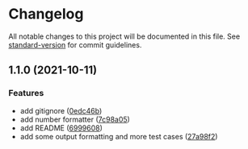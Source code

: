 # Changelog

All notable changes to this project will be documented in this file. See [standard-version](https://github.com/conventional-changelog/standard-version) for commit guidelines.

## 1.1.0 (2021-10-11)


### Features

* add gitignore ([0edc46b](https://github.com/thepanzini/geotab_interview/commit/0edc46b7afb8940097e378dfbe5dc6adc8d8bc63))
* add number formatter ([7c98a05](https://github.com/thepanzini/geotab_interview/commit/7c98a051c18e3df2c92d3b55cbaf420863e3ae53))
* add README ([6999608](https://github.com/thepanzini/geotab_interview/commit/6999608051374e09859321ce86b4348d8e660034))
* add some output formatting and more test cases ([27a98f2](https://github.com/thepanzini/geotab_interview/commit/27a98f2e27380415d1ce82878172f5b1c9bbe077))
